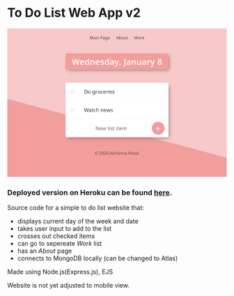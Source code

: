 # To Do List Web App v2
![To Do List preview](todolist2-preview.png)

### Deployed version on Heroku can be found **[here](https://get-things-done-here.herokuapp.com)**.

Source code for a simple to do list website that:
* displays current day of the week and date
* takes user input to add to the list
* crosses out checked items
* can go to sepereate *Work* list
* has an *About* page
* connects to MongoDB locally (can be changed to Atlas)

Made using Node.js(Express.js), EJS

Website is not yet adjusted to mobile view.
